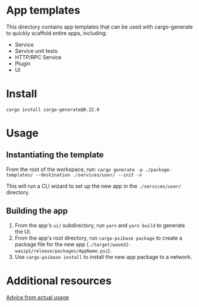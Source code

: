 # App templates

This directory contains app templates that can be used with cargo-generate to quickly scaffold entire apps, including:

- Service
- Service unit tests
- HTTP/RPC Service
- Plugin
- UI

# Install

`cargo install cargo-generate@0.22.0`

# Usage

## Instantiating the template

From the root of the workspace, run:
`cargo generate -p ./package-templates/ --destination ./services/user/ --init -v`

This will run a CLI wizard to set up the new app in the `./services/user/` directory.

## Building the app

1. From the app's `ui/` subdirectory, run `yarn` and `yarn build` to generate the UI.
2. From the app's root directory, run `cargo-psibase package` to create a package file for the new app (`./target/wasm32-wasip1/release/packages/AppName.psi`).
3. Use `cargo-psibase install` to install the new app package to a network.

# Additional resources

[Advice from actual usage](https://thoughtbot.com/blog/cargo-generate-lessons)
